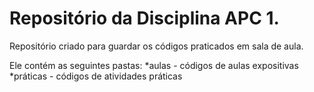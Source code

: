 # Repositório da Disciplina APC 1.
Repositório criado para guardar os códigos praticados em sala de aula. 

Ele contém as seguintes pastas:
*aulas - códigos de aulas expositivas
*práticas - códigos de atividades práticas
